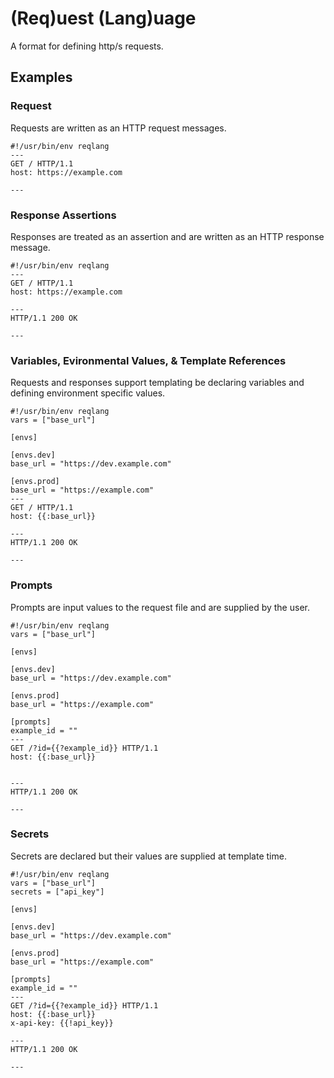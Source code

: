 # (Req)uest (Lang)uage

A format for defining http/s requests.

## Examples

### Request

Requests are written as an HTTP request messages.

```
#!/usr/bin/env reqlang
---
GET / HTTP/1.1
host: https://example.com

---
```

### Response Assertions

Responses are treated as an assertion and are written as an HTTP response message.

```
#!/usr/bin/env reqlang
---
GET / HTTP/1.1
host: https://example.com

---
HTTP/1.1 200 OK

---
```

### Variables, Evironmental Values, & Template References

Requests and responses support templating be declaring variables and defining environment specific values.

```
#!/usr/bin/env reqlang
vars = ["base_url"]

[envs]

[envs.dev]
base_url = "https://dev.example.com"

[envs.prod]
base_url = "https://example.com"
---
GET / HTTP/1.1
host: {{:base_url}}

---
HTTP/1.1 200 OK

---
```

### Prompts

Prompts are input values to the request file and are supplied by the user.

```
#!/usr/bin/env reqlang
vars = ["base_url"]

[envs]

[envs.dev]
base_url = "https://dev.example.com"

[envs.prod]
base_url = "https://example.com"

[prompts]
example_id = ""
---
GET /?id={{?example_id}} HTTP/1.1
host: {{:base_url}}


---
HTTP/1.1 200 OK

---
```

### Secrets

Secrets are declared but their values are supplied at template time.

```
#!/usr/bin/env reqlang
vars = ["base_url"]
secrets = ["api_key"]

[envs]

[envs.dev]
base_url = "https://dev.example.com"

[envs.prod]
base_url = "https://example.com"

[prompts]
example_id = ""
---
GET /?id={{?example_id}} HTTP/1.1
host: {{:base_url}}
x-api-key: {{!api_key}}

---
HTTP/1.1 200 OK

---
```
